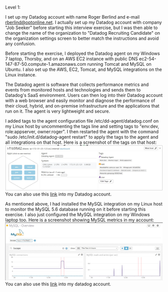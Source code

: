 Level 1:

I set up my Datadog account with name Roger Berlind and e-mail rberlind@optonline.net. I actually set up my Datadog account with company "Job Seeker" before starting this interview exercise, but I was then able to change the name of the organization to "Datadog Recruiting Candidate" on the organization settings screen to better match the instructions and avoid any confusion.

Before starting the exercise, I deployed the Datadog agent on my Windows 7 laptop, Thorsby, and on an AWS EC2 instance with public DNS ec2-54-147-87-50.compute-1.amazonaws.com running Tomcat and MySQL on Ubuntu.  I also set up the AWS, EC2, Tomcat, and MySQL integrations on the Linux instance.

The Datadog agent is software that collects performance metrics and events from monitored hosts and technologies and sends them to Datadog's SaaS environment.  Users can then log into their Datadog account with a web browser and easily monitor and diagnose the performance of their cloud, hybrid, and on-premise infrastructure and the applications that run on it.  The agent is very lightweight and secure.

I added tags to the agent configuration file /etc/dd-agent/datadog.conf on my Linux host by uncommenting the tags line and setting tags to "env:dev, role:appserver, owner:roger".  I then restarted the agent with the command "sudo /etc/init.d/datadog-agent restart" to apply the tags to the agent and all integrations on that host.  Here is a screenshot of the tags on that host:
![Screenshot of custom tags for a host](/HostWithCustomTags.jpg?raw=true "Host with custom tags")
You can also use this [link](https://app.datadoghq.com/infrastructure/map?fillby=avg%3Acpuutilization&sizeby=avg%3Anometric&groupby=none&nameby=name&nometrichosts=false&tvMode=false&nogrouphosts=false&palette=green_to_orange&paletteflip=false&host=247596171) into my Datadog account.

As mentioned above, I had installed the MySQL integration on my Linux host to monitor the MySQL 5.6 database running on it before starting this exercise.  I also just configured the MySQL integration on my Windows laptop too. Here is a screenshot showing MySQL metrics in my account:
![Screenshot of MySQL Dashboard](/MySQLDashboard.jpg?raw=true "MySQL dashboard")
You can also use this [link](https://app.datadoghq.com/dash/integration/mysql?live=true&page=0&is_auto=false&from_ts=1479654185837&to_ts=1479668585837&tile_size=m&tpl_var_scope=host%3Ai-f1b5fb62) into my datadog account.


